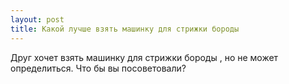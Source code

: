 ```yaml
---
layout: post 
title: Какой лучше взять машинку для стрижки бороды 
--- 
```

Друг хочет взять машинку для стрижки бороды , но не может определиться. Что бы вы посоветовали?